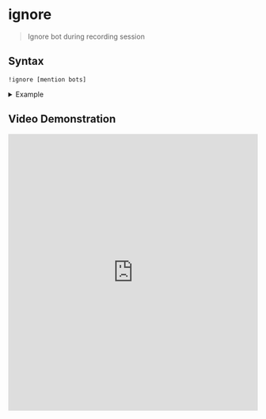 # ignore
> Ignore bot during recording session

## Syntax
```
!ignore [mention bots]
```

<details>
  <summary>Example</summary>

  ```
  !ignore @bot1 @bot2
  ```
</details>

## Video Demonstration

<iframe width="100%" height="560" src="https://www.youtube.com/embed/uSu73w8WHV0" frameborder="0" allow="accelerometer; autoplay; clipboard-write; encrypted-media; gyroscope; picture-in-picture" allowfullscreen></iframe>

